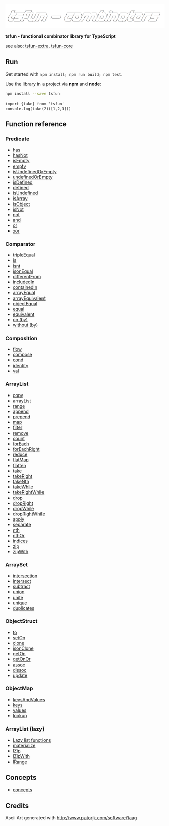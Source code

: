 ![alt](README_splash.png)                                            

**tsfun - functional combinator library for TypeScript**

see also: [tsfun-extra](https://github.com/danielmarreirosdeoliveira/tsfun-extra), [tsfun-core](https://github.com/danielmarreirosdeoliveira/tsfun-core)

## Run

Get started with `npm install; npm run build; npm test`.

Use the library in a project via **npm** and **node**:

```bash
npm install --save tsfun
```

```
import {take} from 'tsfun'
console.log(take(2)([1,2,3]))
```

## Function reference

### Predicate

* [has](test/predicate/has.spec.ts) 
* [hasNot](test/predicate/has_not.spec.ts) 
* [isEmpty](https://github.com/danielmarreirosdeoliveira/tsfun-core/blob/master/test/predicate/is_empty.spec.ts)
* [empty](test/predicate/empty.spec.ts)
* [isUndefinedOrEmpty](https://github.com/danielmarreirosdeoliveira/tsfun-core/blob/master/test/predicate/is_undefined_or_empty.spec.ts)
* [undefinedOrEmpty](test/predicate/undefined_or_empty.spec.ts)
* [isDefined](https://github.com/danielmarreirosdeoliveira/tsfun-core/blob/master/test/predicate/is_defined.spec.ts)
* [defined](test/predicate/defined.spec.ts)
* [isUndefined](https://github.com/danielmarreirosdeoliveira/tsfun-core/blob/master/test/predicate/is_undefined.spec.ts)
* [isArray](https://github.com/danielmarreirosdeoliveira/tsfun-core/blob/master/test/predicate/is_array.spec.ts)
* [isObject](https://github.com/danielmarreirosdeoliveira/tsfun-core/blob/master/test/predicate/is_object.spec.ts)
* [isNot](https://github.com/danielmarreirosdeoliveira/tsfun-core/blob/master/test/predicate/is_not.spec.ts)
* [not](test/predicate/not.spec.ts)
* [and](test/predicate/and.spec.ts)
* [or](test/predicate/or.spec.ts)
* [xor](test/predicate/xor.spec.ts)

### Comparator

* [tripleEqual](test/comparator/triple_equal.spec.ts)
* [is](test/comparator/is.spec.ts)
* [isnt](test/comparator/isnt.spec.ts)
* [jsonEqual](test/comparator/json_equal.spec.ts)
* [differentFrom](test/comparator/different_from.spec.ts)
* [includedIn](test/comparator/included_in.spec.ts)
* [containedIn](test/comparator/contained_in.spec.ts)
* [arrayEqual](test/comparator/array_equal.spec.ts)
* [arrayEquivalent](test/comparator/array_equivalent.spec.ts)
* [objectEqual](test/comparator/object_equal.spec.ts)
* [equal](test/comparator/equal.spec.ts)
* [equivalent](test/comparator/equivalent.spec.ts)
* [on (by)](https://github.com/danielmarreirosdeoliveira/tsfun-core/blob/master/test/comparator/on.spec.ts)
* [without (by)](test/comparator/without.spec.ts)

### Composition

* [flow](test/composition/flow.spec.ts)
* [compose](test/composition/compose.spec.ts)
* [cond](test/composition/cond.spec.ts)
* [identity](test/composition/identity.spec.ts)
* [val](test/composition/val.spec.ts)

### ArrayList

* [copy](test/arraylist/copy.spec.ts)
* arrayList
* [range](test/arraylist/range.spec.ts)
* [append](test/arraylist/append.spec.ts) 
* [prepend](test/arraylist/prepend.spec.ts) 
* [map](test/arraylist/map.spec.ts)
* [filter](test/arraylist/filter.spec.ts) 
* [remove](test/arraylist/remove.spec.ts)
* [count](test/arraylist/count.spec.ts)
* [forEach](test/arraylist/for_each.spec.ts)
* [forEachRight](test/arraylist/for_each_right.spec.ts) 
* [reduce](test/arraylist/reduce.spec.ts)
* [flatMap](test/arraylist/flat_map.spec.ts)
* [flatten](test/arraylist/flatten.spec.ts)
* [take](test/arraylist/take.spec.ts)
* [takeRight](test/arraylist/take_right.spec.ts)
* [takeNth](test/arraylist/take_nth.spec.ts)
* [takeWhile](test/arraylist/take_while.spec.ts)
* [takeRightWhile](test/arraylist/take_right_while.spec.ts)
* [drop](test/arraylist/drop.spec.ts)
* [dropRight](test/arraylist/drop_right.spec.ts)
* [dropWhile](test/arraylist/drop_while.spec.ts)
* [dropRightWhile](test/arraylist/drop_right_while.spec.ts)
* [apply](test/arraylist/apply.spec.ts) 
* [separate](test/arraylist/separate.spec.ts) 
* [nth](test/arraylist/nth.spec.ts)
* [nthOr](test/arraylist/nth_or.spec.ts)
* [indices](test/arraylist/indices.spec.ts)
* [zip](test/arraylist/zip.spec.ts)
* [zipWith](test/arraylist/zip_with.spec.ts)

### ArraySet

* [intersection](test/arrayset/intersect.spec.ts)
* [intersect](test/arrayset/intersect.spec.ts)
* [subtract](test/arrayset/subtract.spec.ts)
* [union](test/arrayset/union.spec.ts)
* [unite](test/arrayset/unite.spec.ts)
* [unique](test/arrayset/unique.spec.ts)
* [duplicates](test/arrayset/duplicates.spec.ts)

### ObjectStruct

* [to](test/objectstruct/to.spec.ts)
* [setOn](test/objectstruct/set_on.spec.ts)
* [clone](test/objectstruct/clone.spec.ts)
* [jsonClone](test/objectstruct/json_clone.spec.ts)
* [getOn](test/objectstruct/get_on.spec.ts)
* [getOnOr](test/objectstruct/get_on_or.spec.ts)
* [assoc](test/objectstruct/assoc.spec.ts)
* [dissoc](test/objectstruct/dissoc.spec.ts)
* [update](test/objectstruct/update.spec.ts)

### ObjectMap

* [keysAndValues](test/objectmap/keys_and_values.spec.ts)
* [keys](test/objectmap/keys.spec.ts)
* [values](test/objectmap/values.spec.ts)
* [lookup](test/objectmap/lookup.spec.ts)

### ArrayList (lazy)

* [Lazy list functions](test/arraylist/lazyness.spec.ts)
* [materialize](test/arraylist/materialize.spec.ts)
* [lZip](test/arraylist/l_zip.spec.ts)
* [lZipWith](test/arraylist/l_zip_with.spec.ts)
* [lRange](test/arraylist/l_range.spec.ts)

## Concepts

* [concepts](README_concepts.md)

## Credits 
 
Ascii Art generated with http://www.patorjk.com/software/taag









